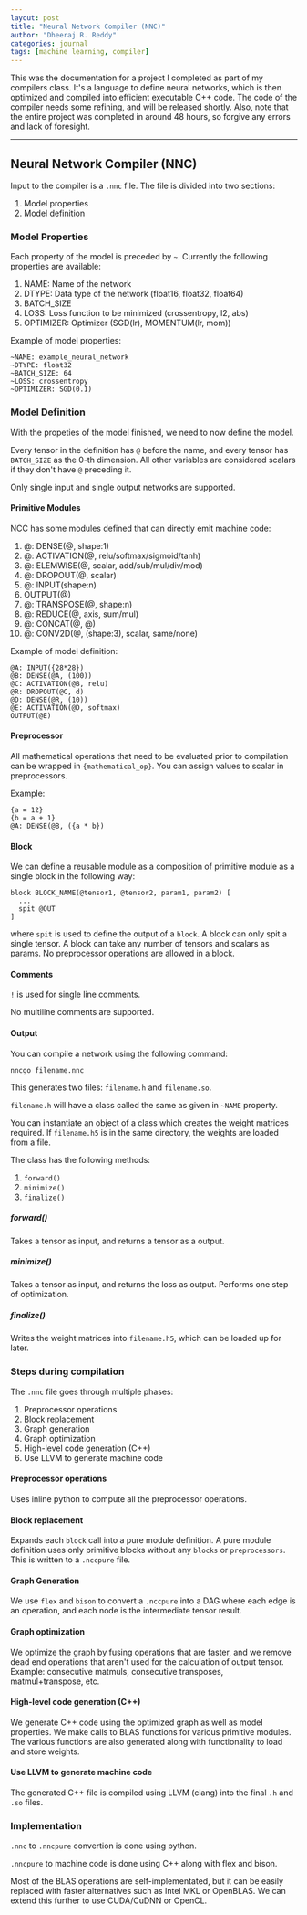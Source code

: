 ```yaml
---
layout: post
title: "Neural Network Compiler (NNC)"
author: "Dheeraj R. Reddy"
categories: journal
tags: [machine learning, compiler]
---
```


This was the documentation for a project I completed as part of my compilers class. It's a language to define neural networks, which is then optimized and compiled into efficient executable C++ code. The code of the compiler needs some refining, and will be released shortly. Also, note that the entire project was completed in around 48 hours, so forgive any errors and lack of foresight.

---

## Neural Network Compiler (NNC)

Input to the compiler is a `.nnc` file. The file is divided into two sections:
  1. Model properties
  2. Model definition

### Model Properties

Each property of the model is preceded by `~`. Currently the following
properties are available:
  1. NAME: Name of the network
  2. DTYPE: Data type of the network (float16, float32, float64)
  3. BATCH_SIZE
  4. LOSS: Loss function to be minimized (crossentropy, l2, abs)
  5. OPTIMIZER: Optimizer (SGD(lr), MOMENTUM(lr, mom))

Example of model properties:

```
~NAME: example_neural_network
~DTYPE: float32
~BATCH_SIZE: 64
~LOSS: crossentropy
~OPTIMIZER: SGD(0.1)
```

### Model Definition

With the propeties of the model finished, we need to now define the model.

Every tensor in the definition has `@` before the name, and every tensor has
`BATCH_SIZE` as the 0-th dimension. All other variables are considered scalars
if they don't have `@` preceding it.

Only single input and single output networks are supported.

#### Primitive Modules

NCC has some modules defined that can directly emit machine code:
  1. @: DENSE(@, shape:1)
  2. @: ACTIVATION(@, relu/softmax/sigmoid/tanh)
  3. @: ELEMWISE(@, scalar, add/sub/mul/div/mod)
  4. @: DROPOUT(@, scalar)
  5. @: INPUT(shape:n)
  6. OUTPUT(@)
  7. @: TRANSPOSE(@, shape:n)
  8. @: REDUCE(@, axis, sum/mul)
  9. @: CONCAT(@, @)
  10. @: CONV2D(@, (shape:3), scalar, same/none)

Example of model definition:
```
@A: INPUT({28*28})
@B: DENSE(@A, (100))
@C: ACTIVATION(@B, relu)
@R: DROPOUT(@C, d)
@D: DENSE(@R, (10))
@E: ACTIVATION(@D, softmax)
OUTPUT(@E)
```

#### Preprocessor

All mathematical operations that need to be evaluated prior to compilation
can be wrapped in `{mathematical_op}`. You can assign values to scalar in
preprocessors.

Example:
```
{a = 12}
{b = a + 1}
@A: DENSE(@B, ({a * b})
```

#### Block

We can define a reusable module as a composition of primitive module as a single
block in the following way:

```
block BLOCK_NAME(@tensor1, @tensor2, param1, param2) [
  ...
  spit @OUT
]
```

where `spit` is used to define the output of a `block`. A block can only
spit a single tensor. A block can take any number of tensors and scalars
as params. No preprocessor operations are allowed in a block.

#### Comments

`!` is used for single line comments.

No multiline comments are supported.

#### Output

You can compile a network using the following command:
```
nncgo filename.nnc
```

This generates two files: `filename.h` and `filename.so`.

`filename.h` will have a class called the same as given in `~NAME` property.

You can instantiate an object of a class which creates the weight matrices
required. If `filename.h5` is in the same directory, the weights are
loaded from a file.

The class has the following methods:
  1. `forward()`
  2. `minimize()`
  3. `finalize()`

##### forward()
Takes a tensor as input, and returns a tensor as a output.

##### minimize()
Takes a tensor as input, and returns the loss as output. Performs one step
of optimization.

##### finalize()
Writes the weight matrices into `filename.h5`, which can be loaded up for
later.

### Steps during compilation

The `.nnc` file goes through multiple phases:
  1. Preprocessor operations
  2. Block replacement
  3. Graph generation
  4. Graph optimization
  5. High-level code generation (C++)
  6. Use LLVM to generate machine code


#### Preprocessor operations
Uses inline python to compute all the preprocessor operations.

#### Block replacement
Expands each `block` call into a pure module definition. A pure module definition
uses only primitive blocks without any `blocks` or `preprocessors`. This is written
to a `.nccpure` file.

#### Graph Generation
We use `flex` and `bison` to convert a `.nccpure` into a DAG where each
edge is an operation, and each node is the intermediate tensor result.

#### Graph optimization
We optimize the graph by fusing operations that are faster, and we remove
dead end operations that aren't used for the calculation of output tensor.
Example: consecutive matmuls, consecutive transposes, matmul+transpose, etc.

#### High-level code generation (C++)
We generate C++ code using the optimized graph as well as model properties.
We make calls to BLAS functions for various primitive modules. The various
functions are also generated along with functionality to load and store
weights.

#### Use LLVM to generate machine code
The generated C++ file is compiled using LLVM (clang) into the final `.h` and
`.so` files.

### Implementation

`.nnc` to `.nncpure` convertion is done using python.

`.nncpure` to machine code is done using C++ along with flex and bison.

Most of the BLAS operations are self-implementated, but it can be easily replaced
with faster alternatives such as Intel MKL or OpenBLAS. We can extend this
further to use CUDA/CuDNN or OpenCL.
